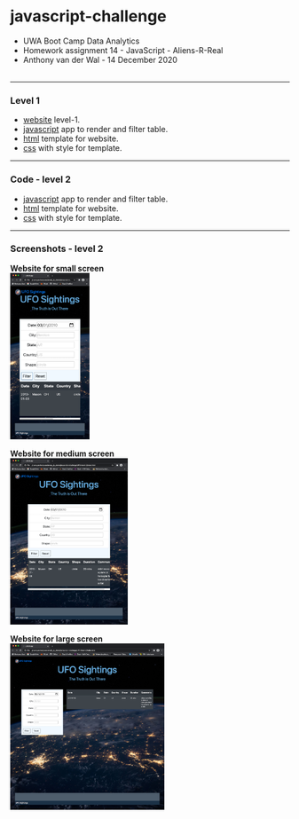 # javascript-challenge
- UWA Boot Camp Data Analytics
- Homework assignment 14 - JavaScript - Aliens-R-Real
- Anthony van der Wal - 14 December 2020
<br><br>

---
### Level 1
- [website](https://anthonyvanderwal.github.io/javascript-challenge/UFO-level-1/) level-1.
- [javascript](./UFO-level-1/static/js/app.js) app to render and filter table.
- [html](./UFO-level-1/index.html) template for website.
- [css](./UFO-level-1/static/css/style.css) with style for template.

---
### Code - level 2
- [javascript](./UFO-level-2/static/js/app.js) app to render and filter table.
- [html](./UFO-level-2/index.html) template for website.
- [css](./UFO-level-2/static/css/style.css) with style for template.

---
### Screenshots - level 2
**Website for small screen**  
<kbd><img style="margin-left:0px;border:0px solid blue;" 
     height='300' title="small"
     src="./UFO-level-2/static/images/ufo-l2-small.png" /></kbd>

**Website for medium screen**  
<kbd><img style="margin-left:0px;border:0px solid blue;" 
     height='300' title="medium"
     src="./UFO-level-2/static/images/ufo-l2-medium.png" /></kbd>

**Website for large screen**  
<kbd><img style="margin-left:0px;border:0px solid blue;" 
     height='300' title="large"
     src="./UFO-level-2/static/images/ufo-l2-large.png" /></kbd>

